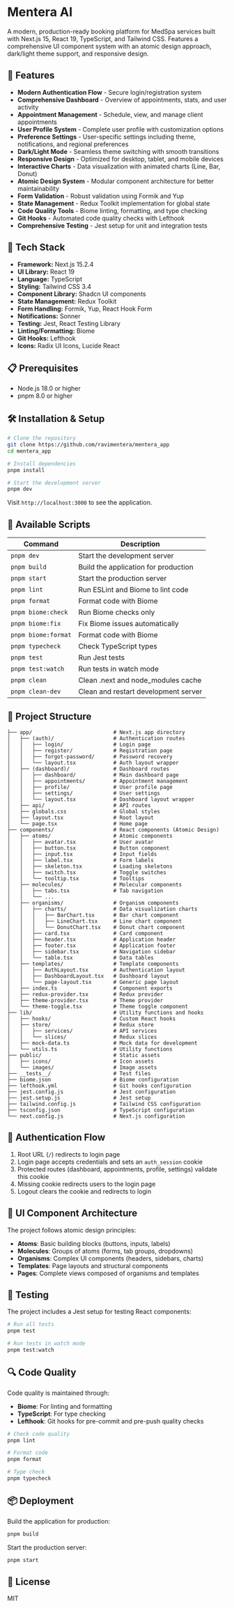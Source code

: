 # Mentera AI

A modern, production-ready booking platform for MedSpa services built with Next.js 15, React 19, TypeScript, and Tailwind CSS. Features a comprehensive UI component system with an atomic design approach, dark/light theme support, and responsive design.

## 🌟 Features

- **Modern Authentication Flow** - Secure login/registration system
- **Comprehensive Dashboard** - Overview of appointments, stats, and user activity
- **Appointment Management** - Schedule, view, and manage client appointments
- **User Profile System** - Complete user profile with customization options
- **Preference Settings** - User-specific settings including theme, notifications, and regional preferences
- **Dark/Light Mode** - Seamless theme switching with smooth transitions
- **Responsive Design** - Optimized for desktop, tablet, and mobile devices
- **Interactive Charts** - Data visualization with animated charts (Line, Bar, Donut)
- **Atomic Design System** - Modular component architecture for better maintainability
- **Form Validation** - Robust validation using Formik and Yup
- **State Management** - Redux Toolkit implementation for global state
- **Code Quality Tools** - Biome linting, formatting, and type checking
- **Git Hooks** - Automated code quality checks with Lefthook
- **Comprehensive Testing** - Jest setup for unit and integration tests

## 🚀 Tech Stack

- **Framework:** Next.js 15.2.4
- **UI Library:** React 19
- **Language:** TypeScript
- **Styling:** Tailwind CSS 3.4
- **Component Library:** Shadcn UI components
- **State Management:** Redux Toolkit
- **Form Handling:** Formik, Yup, React Hook Form
- **Notifications:** Sonner
- **Testing:** Jest, React Testing Library
- **Linting/Formatting:** Biome
- **Git Hooks:** Lefthook
- **Icons:** Radix UI Icons, Lucide React

## 📋 Prerequisites

- Node.js 18.0 or higher
- pnpm 8.0 or higher

## 🛠️ Installation & Setup

```bash
# Clone the repository
git clone https://github.com/ravimentera/mentera_app
cd mentera_app

# Install dependencies
pnpm install

# Start the development server
pnpm dev
```

Visit `http://localhost:3000` to see the application.

## 📝 Available Scripts

| Command             | Description                          |
| ------------------- | ------------------------------------ |
| `pnpm dev`          | Start the development server         |
| `pnpm build`        | Build the application for production |
| `pnpm start`        | Start the production server          |
| `pnpm lint`         | Run ESLint and Biome to lint code    |
| `pnpm format`       | Format code with Biome               |
| `pnpm biome:check`  | Run Biome checks only                |
| `pnpm biome:fix`    | Fix Biome issues automatically       |
| `pnpm biome:format` | Format code with Biome               |
| `pnpm typecheck`    | Check TypeScript types               |
| `pnpm test`         | Run Jest tests                       |
| `pnpm test:watch`   | Run tests in watch mode              |
| `pnpm clean`        | Clean .next and node_modules cache   |
| `pnpm clean-dev`    | Clean and restart development server |

## 📁 Project Structure

```
├── app/                          # Next.js app directory
│   ├── (auth)/                   # Authentication routes
│   │   ├── login/                # Login page
│   │   ├── register/             # Registration page
│   │   ├── forgot-password/      # Password recovery
│   │   └── layout.tsx            # Auth layout wrapper
│   ├── (dashboard)/              # Dashboard routes
│   │   ├── dashboard/            # Main dashboard page
│   │   ├── appointments/         # Appointment management
│   │   ├── profile/              # User profile page
│   │   ├── settings/             # User settings
│   │   └── layout.tsx            # Dashboard layout wrapper
│   ├── api/                      # API routes
│   ├── globals.css               # Global styles
│   ├── layout.tsx                # Root layout
│   └── page.tsx                  # Home page
├── components/                   # React components (Atomic Design)
│   ├── atoms/                    # Atomic components
│   │   ├── avatar.tsx            # User avatar
│   │   ├── button.tsx            # Button component
│   │   ├── input.tsx             # Input fields
│   │   ├── label.tsx             # Form labels
│   │   ├── skeleton.tsx          # Loading skeletons
│   │   ├── switch.tsx            # Toggle switches
│   │   └── tooltip.tsx           # Tooltips
│   ├── molecules/                # Molecular components
│   │   ├── tabs.tsx              # Tab navigation
│   │   └── ...
│   ├── organisms/                # Organism components
│   │   ├── charts/               # Data visualization charts
│   │   │   ├── BarChart.tsx      # Bar chart component
│   │   │   ├── LineChart.tsx     # Line chart component
│   │   │   └── DonutChart.tsx    # Donut chart component
│   │   ├── card.tsx              # Card component
│   │   ├── header.tsx            # Application header
│   │   ├── footer.tsx            # Application footer
│   │   ├── sidebar.tsx           # Navigation sidebar
│   │   └── table.tsx             # Data tables
│   ├── templates/                # Template components
│   │   ├── AuthLayout.tsx        # Authentication layout
│   │   ├── DashboardLayout.tsx   # Dashboard layout
│   │   └── page-layout.tsx       # Generic page layout
│   ├── index.ts                  # Component exports
│   ├── redux-provider.tsx        # Redux provider
│   ├── theme-provider.tsx        # Theme provider
│   └── theme-toggle.tsx          # Theme toggle component
├── lib/                          # Utility functions and hooks
│   ├── hooks/                    # Custom React hooks
│   ├── store/                    # Redux store
│   │   ├── services/             # API services
│   │   └── slices/               # Redux slices
│   ├── mock-data.ts              # Mock data for development
│   └── utils.ts                  # Utility functions
├── public/                       # Static assets
│   ├── icons/                    # Icon assets
│   └── images/                   # Image assets
├── __tests__/                    # Test files
├── biome.json                    # Biome configuration
├── lefthook.yml                  # Git hooks configuration
├── jest.config.js                # Jest configuration
├── jest.setup.js                 # Jest setup
├── tailwind.config.js            # Tailwind CSS configuration
├── tsconfig.json                 # TypeScript configuration
└── next.config.js                # Next.js configuration
```

## 🔄 Authentication Flow

1. Root URL (`/`) redirects to login page
2. Login page accepts credentials and sets an `auth_session` cookie
3. Protected routes (dashboard, appointments, profile, settings) validate this cookie
4. Missing cookie redirects users to the login page
5. Logout clears the cookie and redirects to login

## 🎨 UI Component Architecture

The project follows atomic design principles:

- **Atoms**: Basic building blocks (buttons, inputs, labels)
- **Molecules**: Groups of atoms (forms, tab groups, dropdowns)
- **Organisms**: Complex UI components (headers, sidebars, charts)
- **Templates**: Page layouts and structural components
- **Pages**: Complete views composed of organisms and templates

## 🧪 Testing

The project includes a Jest setup for testing React components:

```bash
# Run all tests
pnpm test

# Run tests in watch mode
pnpm test:watch
```

## 🔍 Code Quality

Code quality is maintained through:

- **Biome**: For linting and formatting
- **TypeScript**: For type checking
- **Lefthook**: Git hooks for pre-commit and pre-push quality checks

```bash
# Check code quality
pnpm lint

# Format code
pnpm format

# Type check
pnpm typecheck
```

## 📦 Deployment

Build the application for production:

```bash
pnpm build
```

Start the production server:

```bash
pnpm start
```

## 📄 License

MIT
